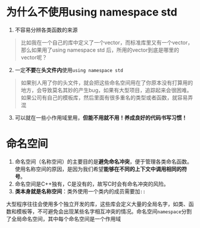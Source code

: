 # 为什么不使用using namespace std
1. 不容易分辨各类函数的来源
>比如我在一个自己的库中定义了一个vector，而标准库里又有一个vector，那么如果用了using namespace std 后，所用的vector到底是哪里的vector呢？
2. 一定**不要**在**头文件内**使用`using namespace std`
>如果别人用了你的头文件，就会把这些命名空间用在了你原本没有打算用的地方，会导致莫名其妙的产生bug，如果有大型项目，追踪起来会很困难。 如果公司有自己的模板库，然后里面有很多重名的类型或者函数，就容易弄混
3. 可以就在一些小作用域里用，**但能不用就不用！养成良好的代码书写习惯！**

# 命名空间
1. 命名空间（名称空间）的主要目的是**避免命名冲突**，便于管理各类命名函数。使用名称空间的原因，是因为我们希望**能够在不同的上下文中调用相同的符号**。
2. 命名空间是C++独有，C是没有的，故写C时会有命名冲突的风险。
3. **类本身就是名称空间**：类外使用一个类内的成员需要加`::`

大型程序往往会使用多个独立开发的库，这些库会定义大量的全局名字，如类、函数和模板等，不可避免会出现某些名字相互冲突的情况。命名空间`namespace`分割了全局命名空间，其中每个命名空间是一个作用域

